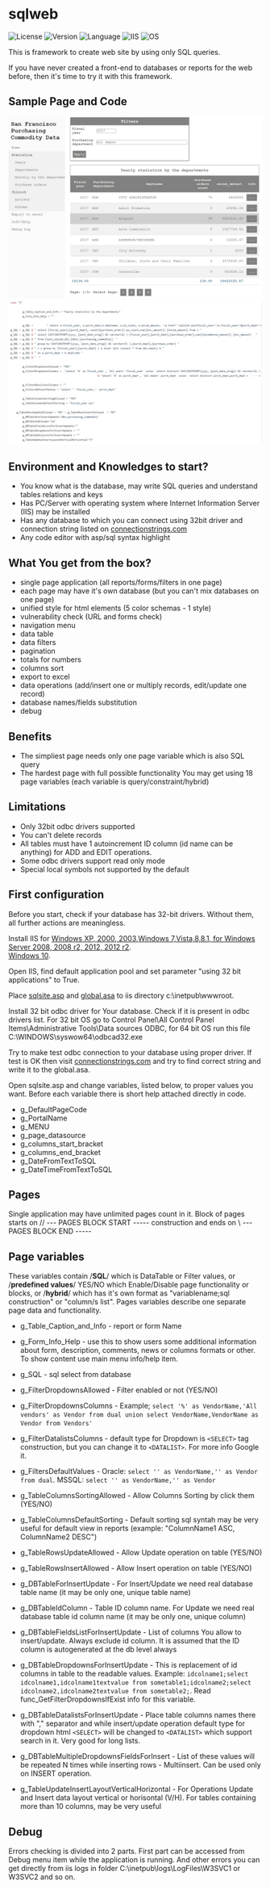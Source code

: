 # sqlweb

![License](https://img.shields.io/badge/license-Apache%202.0-green)
![Version](https://img.shields.io/badge/version-1.02-yellow)
![Language](https://img.shields.io/badge/Language-ASP%20Classic-blue)
![IIS](https://img.shields.io/badge/IIS%20version-Any-blue)
![OS](https://img.shields.io/badge/OS-Any%20from%20Windows%202000-blue)

This is framework to create web site by using only SQL queries. 

If you have never created a front-end to databases or reports for the web before, then it's time to try it with this framework.

## Sample Page and Code

![Page](https://github.com/vku1/sqlweb/blob/main/sample_page.jpg)
![Code](https://github.com/vku1/sqlweb/blob/main/sample_code.jpg)

## Environment and Knowledges to start?

- You know what is the database, may write SQL queries and understand tables relations and keys
- Has PC/Server with operating system where Internet Information Server (IIS) may be installed
- Has any database to which you can connect using 32bit driver and connection string listed on [connectionstrings.com](https://www.connectionstrings.com)
- Any code editor with asp/sql syntax highlight

## What You get from the box?

- single page application (all reports/forms/filters in one page)
- each page may have it's own database (but you can't mix databases on one page)
- unified style for html elements (5 color schemas - 1 style)
- vulnerability check (URL and forms check)
- navigation menu 
- data table
- data filters
- pagination
- totals for numbers
- columns sort
- export to excel
- data operations (add/insert one or multiply records, edit/update one record)
- database names/fields substitution
- debug

## Benefits

- The simpliest page needs only one page variable which is also SQL query
- The hardest page with full possible functionality You may get using 18 page variables (each variable is query/constraint/hybrid)

## Limitations

- Only 32bit odbc drivers supported
- You can't delete records
- All tables must have 1 autoincrement ID column (id name can be anything) for ADD and EDIT operations.
- Some odbc drivers support read only mode
- Special local symbols not supported by the default

## First configuration

Before you start, check if your database has 32-bit drivers. Without them, all further actions are meaningless. 

Install IIS for [Windows XP, 2000, 2003](http://www.shotdev.com/asp/asp-installation/install-iis-windows-xp-2000-2003/),[Windows 7,Vista,8,8.1, for Windows Server 2008, 2008 r2, 2012, 2012 r2](https://docs.microsoft.com/en-us/iis/application-frameworks/running-classic-asp-applications-on-iis-7-and-iis-8/classic-asp-not-installed-by-default-on-iis).  
[Windows 10](https://docs.microsoft.com/en-us/answers/questions/370931/does-iis-in-windows-10-support-an-asp-web-site.html).

Open IIS, find default application pool and set parameter "using 32 bit applications" to True.

Place [sqlsite.asp](https://github.com/vku1/sqlweb/blob/main/sqlsite.asp) and [global.asa](https://github.com/vku1/sqlweb/blob/main/global.asa) to iis directory c:\inetpub\wwwroot\.

Install 32 bit odbc driver for Your database. 
Check if it is present in odbc drivers list. 
For 32 bit OS go to Control Panel\All Control Panel Items\Administrative Tools\Data sources ODBC, 
for 64 bit OS run this file C:\WINDOWS\syswow64\odbcad32.exe

Try to make test odbc connection to your database using proper driver. If test is OK then 
visit [connectionstrings.com](https://www.connectionstrings.com) and try to find correct string and write it to the global.asa.

Open sqlsite.asp and change variables, listed below, to proper values you want. Before each variable there is short help attached directly in code.
- g_DefaultPageCode
- g_PortalName
- g_MENU
- g_page_datasource
- g_columns_start_bracket
- g_columns_end_bracket
- g_DateFromTextToSQL
- g_DateTimeFromTextToSQL

## Pages

Single application may have unlimited pages count in it. 
Block of pages starts on // --- PAGES BLOCK START ----- construction and ends on \\ --- PAGES BLOCK END -----

## Page variables

These variables contain /**SQL**/ which is DataTable or Filter values, or /**predefined values**/ YES/NO which Enable/Disable page functionality or blocks, or /**hybrid**/ which has it's own format as "variablename;sql construction" or "column/s list". 
Pages variables describe one separate page data and functionality.

- g_Table_Caption_and_Info - report or form Name

- g_Form_Info_Help - use this to show users some additional information about form, description, comments, news or columns formats or other. To show content use main menu info/help item.
 
- g_SQL - sql select from database
 
- g_FilterDropdownsAllowed - Filter enabled or not (YES/NO)

- g_FilterDropdownsColumns - Example; `select '%' as VendorName,'All vendors' as Vendor from dual union select VendorName,VendorName as Vendor from Vendors'`

- g_FilterDatalistsColumns - default type for Dropdown is `<SELECT>` tag construction, but you can change it to `<DATALIST>`. For more info Google it.

- g_FiltersDefaultValues - Oracle: `select '' as VendorName,'' as Vendor from dual`. MSSQL: `select '' as VendorName,'' as Vendor`
  
- g_TableColumnsSortingAllowed - Allow Columns Sorting by click them (YES/NO)
  
- g_TableColumnsDefaultSorting - Default sorting sql syntah may be very useful for default view in reports (example: "ColumnName1 ASC, ColumnName2 DESC")	
  
- g_TableRowsUpdateAllowed - Allow Update operation on table (YES/NO)
  
- g_TableRowsInsertAllowed - Allow Insert operation on table (YES/NO)
  
- g_DBTableForInsertUpdate - For Insert/Update we need real database table name (it may be only one, unique table name)
  
- g_DBTableIdColumn - Table ID column name. For Update we need real database table id column name (it may be only one, unique column)
  
- g_DBTableFieldsListForInsertUpdate - List of columns You allow to insert/update. Always exclude id column. It is assumed that the ID column is autogenerated at the db level always
  
- g_DBTableDropdownsForInsertUpdate - This is replacement of id columns in table to the readable values. Example: `idcolname1;select idcolname1,idcolname1textvalue from sometable1;idcolname2;select idcolname2,idcolname2textvalue from sometable2;`. Read func_GetFilterDropdownsIfExist info for this variable.
  
- g_DBTableDatalistsForInsertUpdate - Place table columns names there with "," separator and while insert/update operation default type for dropdown html `<SELECT>` will be changed to `<DATALIST>` which support search in it. Very good for long lists.
  
- g_DBTableMultipleDropdownsFieldsForInsert - List of these values will be repeated N times while inserting rows - Multiinsert. Can be used only on INSERT operation. 
  
- g_TableUpdateInsertLayoutVerticalHorizontal	- For Operations Update and Insert data layout vertical or horisontal (V/H). For tables containing more than 10 columns, may be very useful	

## Debug

Errors checking is divided into 2 parts. First part can be accessed from Debug menu item while the application is running. 
And other errors you can get directly from iis logs in folder C:\inetpub\logs\LogFiles\W3SVC1 or W3SVC2 and so on. 
